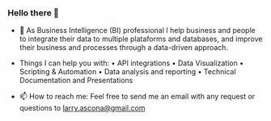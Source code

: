 ### Hello there 👋

- 🌱 As Business Intelligence (BI) professional I help business and people to integrate their data to multiple plataforms and databases, and improve their business and processes through a data-driven approach.

- Things I can help you with:
  • API integrations
  • Data Visualization
  • Scripting & Automation
  • Data analysis and reporting
  • Technical Documentation and Presentations

- 📫 How to reach me:
Feel free to send me an email with any request or questions to larry.ascona@gmail.com
